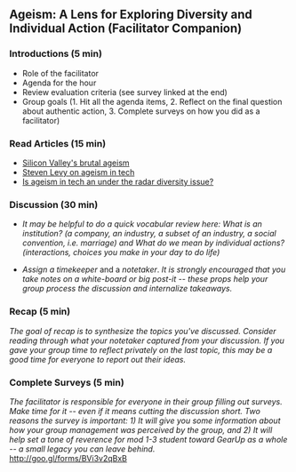 ## Ageism: A Lens for Exploring Diversity and Individual Action (Facilitator Companion)

### Introductions (5 min)
* Role of the facilitator
* Agenda for the hour
* Review evaluation criteria (see survey linked at the end)
* Group goals (1. Hit all the agenda items, 2. Reflect on the final question about authentic action, 3. Complete surveys on how you did as a facilitator)

### Read Articles (15 min)
  * [Silicon Valley's brutal ageism](https://newrepublic.com/article/117088/silicons-valleys-brutal-ageism)
  * [Steven Levy on ageism in tech](https://medium.com/backchannel/how-can-we-achieve-age-diversity-in-silicon-valley-11a847cb37b7#.68wfpepu4)
  * [Is ageism in tech an under the radar diversity issue?](http://www.fastcompany.com/3054204/the-future-of-work/is-ageism-in-tech-an-under-the-radar-diversity-issue) 

### Discussion (30 min)
* _It may be helpful to do a quick_ *vocabular review* _here: What is an institution? (a company, an industry, a subset of an industry, a social convention, i.e. marriage) and What do we mean by individual actions? (interactions, choices you make in your day to do life)_  

* *Assign a timekeeper* and a *notetaker*. _It is_ *strongly* _encouraged that you take notes on a white-board or big post-it -- these props help your group process the discussion and internalize takeaways._  

### Recap (5 min)
_The goal of recap is to synthesize the topics you've discussed. Consider reading through what your notetaker captured from your discussion. If you gave your group time to reflect privately on the last topic, this may be a good time for everyone to report out their ideas._

### Complete Surveys (5 min)
_The facilitator is responsible for everyone in their group filling out surveys. Make time for it -- even if it means cutting the discussion short. Two reasons the survey is important: 1) It will give you some information about how your group management was perceived by the group, and 2) It will help set a tone of reverence for mod 1-3 student toward GearUp as a whole -- a small legacy you can leave behind._  
http://goo.gl/forms/BVi3v2qBxB

